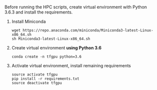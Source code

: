 Before running the HPC scripts, create virtual environment with Python 3.6.3 and install the requirements.

1. Install Miniconda

    `wget https://repo.anaconda.com/miniconda/Miniconda3-latest-Linux-x86_64.sh`  
    `sh Miniconda3-latest-Linux-x86_64.sh`
    
2. Create virtual environment **using Python 3.6**

    `conda create -n tfgpu python=3.6`
    
3. Activate virtual environment, install remaining requirements

   `source activate tfgpu`  
   `pip install -r requirements.txt`  
   `source deactivate tfgpu`